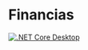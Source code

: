 # Financias

[![.NET Core Desktop](https://github.com/haroldosales/Financias/actions/workflows/dotnet-desktop.yml/badge.svg)](https://github.com/haroldosales/Financias/actions/workflows/dotnet-desktop.yml)